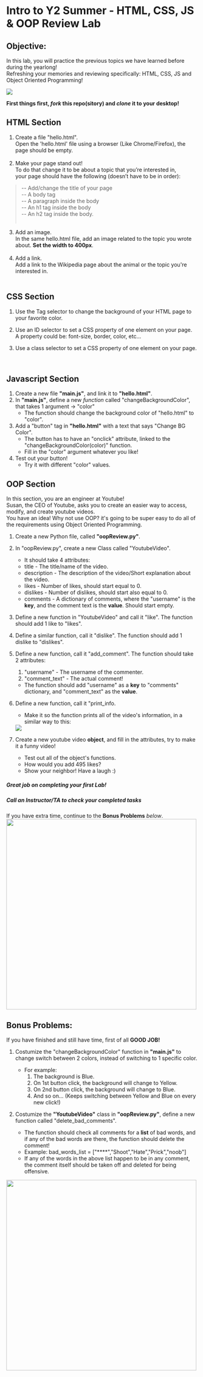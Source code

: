 # Intro to Y2 Summer - HTML, CSS, JS & OOP Review Lab

## Objective: 
In this lab, you will practice the previous topics we have learned before during the yearlong!  
Refreshing your memories and reviewing specifically: HTML, CSS, JS and Object Oriented Programming!


[![](https://camo.githubusercontent.com/131c25bd172508d5f376dd7fe56283ae7fda2194/68747470733a2f2f63646e302e746e7763646e2e636f6d2f77702d636f6e74656e742f626c6f67732e6469722f312f66696c65732f323031372f30392f625563767252632d312d373936783339382e6a7067)]()


**First things first, *fork* this repo(sitory) and *clone* it to your desktop!**

## HTML Section
1. Create a file "hello.html".<br/> Open the 'hello.html' file using a browser (Like Chrome/Firefox), the page should be empty.<br/><br/> 
2. Make your page stand out!<br/> To do that change it to be about a topic that you’re interested in,<br/> your page should have the following (doesn’t have to be in order):<br/>
> -- Add/change the title of your page <br/> -- A body tag <br/> -- A paragraph inside the body <br/> -- An h1 tag inside the body <br/> -- An h2 tag inside the body.<br/><br/>


3. Add an image.<br/> In the same hello.html file, add an image related to the topic you wrote about. **Set the width to 400px**.<br/><br/>
4. Add a link.<br/>
Add a link to the Wikipedia page about the animal or the topic you're interested in.
<br/><br/>

## CSS Section

1. Use the Tag selector to change the background of your HTML page to your favorite color.<br/>
2. Use an ID selector to set a CSS property of one element on your page.<br/>
A property could be: font-size, border, color, etc...<br/>

3. Use a class selector to set a CSS property of one element on your page.<br/>

<br/>

## Javascript Section 

1. Create a new file **"main.js"**, and link it to **"hello.html"**.
2. In **"main.js"**, define a new *function* called "changeBackgroundColor", that takes 1 argument -> "color"
    - The function should change the background color of "hello.html" to "color".
3. Add a "button" tag in **"hello.html"** with a text that says "Change BG Color".
    - The button has to have an "onclick" attribute, linked to the "changeBackgroundColor(color)" function.
    - Fill in the "color" argument whatever you like!
4. Test out your button!
    - Try it with different "color" values.

## OOP Section
In this section, you are an engineer at Youtube!  
Susan, the CEO of Youtube, asks you to create an easier way to access, modify, and create youtube videos.  
You have an idea! Why not use OOP? it's going to be super easy to do all of the requirements using Object Oriented Programming.

1. Create a new Python file, called **"oopReview.py"**.
2. In "oopReview.py", create a new Class called "YoutubeVideo".
    - It should take 4 attributes:
    - title - The title/name of the video.
    - description - The description of the video/Short explanation about the video.
    - likes - Number of likes, should start equal to 0.
    - dislikes - Number of dislikes, should start also equal to 0.
    - comments - A dictionary of comments, where the "username" is the **key**, and the comment text is the **value**. Should start empty.

3. Define a new function in "YoutubeVideo" and call it "like". The function should add 1 like to "likes".

4. Define a similar function, call it "dislike". The function should add 1 dislike to "dislikes".

5. Define a new function, call it "add_comment". The function should take 2 attributes:
    1. "username" - The username of the commenter.
    2. "comment_text" - The actual comment!
    - The function should add "username" as a **key** to "comments" dictionary, and "comment_text" as the **value**.

6. Define a new function, call it "print_info.
    - Make it so the function prints all of the video's information, in a similar way to this:
    <img src="https://github.com/meet-projects/Y2-Summer-Labs/blob/master/1.1%20Day%201%2C%20Morning%2C%20Intro%20to%20Summer/YoutubeVideoExample-OOP.png">


7. Create a new youtube video **object**, and fill in the attributes, try to make it a funny video!
    - Test out all of the object's functions.
    - How would you add 495 likes?
    - Show your neighbor! Have a laugh :)


##### Great job on completing your first Lab!
##### Call an Instructor/TA to check your completed tasks
 

If you have extra time, continue to the **Bonus Problems** *below*.
<img src="https://developers.google.com/youtube/images/youtube_home_page_data_api.png" width="500">




## Bonus Problems: 
If you have finished and still have time, first of all **GOOD JOB!** 

1. Costumize the "changeBackgroundColor" function in **"main.js"** to change switch between 2 colors, instead of switching to 1 specific color.
    - For example:
        1. The background is Blue.
        2. On 1st button click, the background will change to Yellow.
        3. On 2nd button click, the background will change to Blue.
        4. And so on... (Keeps switching between Yellow and Blue on every new click!)


2. Costumize the **"YoutubeVideo"** class in **"oopReview.py"**, define a new function called "delete_bad_comments".
    - The function should check all comments for a **list** of bad words, and if any of the bad words are there, the function should delete the comment!
    - Example: bad_words_list = ["****","Shoot","Hate","Prick","noob"] 
    - If any of the words in the above list happen to be in any comment, the comment itself should be taken off and deleted for being offensive.







<img src="https://cdn.dribbble.com/users/94656/screenshots/1141726/terminal2.gif" width="500">

